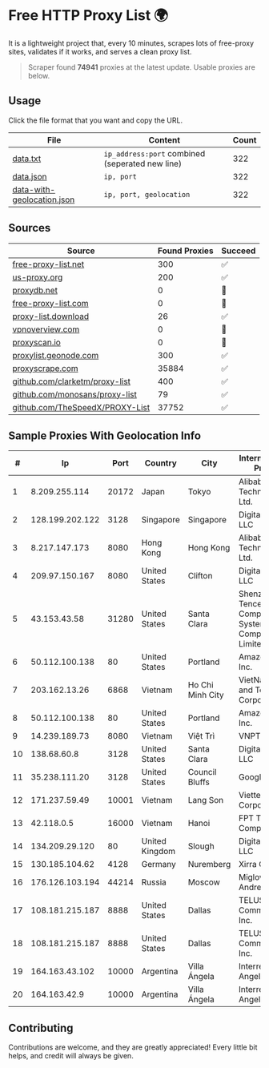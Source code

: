
# Free HTTP Proxy List 🌍

It is a lightweight project that, every 10 minutes, scrapes lots of free-proxy sites, validates if it works, and serves a clean proxy list.


> Scraper found **74941** proxies at the latest update. Usable proxies are below.

## Usage

Click the file format that you want and copy the URL.


|File|Content|Count|
|----|-------|-----|
|[data.txt](https://raw.githubusercontent.com/themiralay/Proxy-List-World/master/data.txt)|`ip_address:port` combined (seperated new line)|322|
|[data.json](https://raw.githubusercontent.com/themiralay/Proxy-List-World/master/data.json)|`ip, port`|322|
|[data-with-geolocation.json](https://raw.githubusercontent.com/themiralay/Proxy-List-World/master/data-with-geolocation.json)|`ip, port, geolocation`|322|

## Sources

|Source|Found Proxies|Succeed|
|------|-------------|-------|
|[free-proxy-list.net](https://free-proxy-list.net)|300|✅|
|[us-proxy.org](https://www.us-proxy.org)|200|✅|
|[proxydb.net](http://proxydb.net)|0|🚫|
|[free-proxy-list.com](https://free-proxy-list.com/?page=&port=&type%5B%5D=http&type%5B%5D=https&up_time=0&search=Search)|0|🚫|
|[proxy-list.download](https://www.proxy-list.download/HTTP)|26|✅|
|[vpnoverview.com](https://vpnoverview.com/privacy/anonymous-browsing/free-proxy-servers)|0|🚫|
|[proxyscan.io](https://www.proxyscan.io)|0|🚫|
|[proxylist.geonode.com](https://proxylist.geonode.com/api/proxy-list?limit=300&page=1&sort_by=lastChecked&sort_type=desc&protocols=http,https)|300|✅|
|[proxyscrape.com](https://api.proxyscrape.com/v2/?request=displayproxies&protocol=http&timeout=10000&country=all&ssl=all&anonymity=all)|35884|✅|
|[github.com/clarketm/proxy-list](https://raw.githubusercontent.com/clarketm/proxy-list/master/proxy-list-raw.txt)|400|✅|
|[github.com/monosans/proxy-list](https://raw.githubusercontent.com/monosans/proxy-list/main/proxies/http.txt)|79|✅|
|[github.com/TheSpeedX/PROXY-List](https://raw.githubusercontent.com/TheSpeedX/PROXY-List/master/http.txt)|37752|✅|


## Sample Proxies With Geolocation Info

|#|Ip|Port|Country|City|Internet Service Provider|
|-|--|----|-------|----|-------------------------|
|1|8.209.255.114|20172|Japan|Tokyo|Alibaba (US) Technology Co., Ltd.|
|2|128.199.202.122|3128|Singapore|Singapore|DigitalOcean, LLC|
|3|8.217.147.173|8080|Hong Kong|Hong Kong|Alibaba (US) Technology Co., Ltd.|
|4|209.97.150.167|8080|United States|Clifton|DigitalOcean, LLC|
|5|43.153.43.58|31280|United States|Santa Clara|Shenzhen Tencent Computer Systems Company Limited|
|6|50.112.100.138|80|United States|Portland|Amazon.com, Inc.|
|7|203.162.13.26|6868|Vietnam|Ho Chi Minh City|VietNam Post and Telecom Corporation|
|8|50.112.100.138|80|United States|Portland|Amazon.com, Inc.|
|9|14.239.189.73|8080|Vietnam|Việt Trì|VNPT|
|10|138.68.60.8|3128|United States|Santa Clara|DigitalOcean, LLC|
|11|35.238.111.20|3128|United States|Council Bluffs|Google LLC|
|12|171.237.59.49|10001|Vietnam|Lang Son|Viettel Corporation|
|13|42.118.0.5|16000|Vietnam|Hanoi|FPT Telecom Company|
|14|134.209.29.120|80|United Kingdom|Slough|DigitalOcean, LLC|
|15|130.185.104.62|4128|Germany|Nuremberg|Xirra GmbH|
|16|176.126.103.194|44214|Russia|Moscow|Miglovets Egor Andreevich|
|17|108.181.215.187|8888|United States|Dallas|TELUS Communications Inc.|
|18|108.181.215.187|8888|United States|Dallas|TELUS Communications Inc.|
|19|164.163.43.102|10000|Argentina|Villa Ángela|Interret Villa Angela SRL|
|20|164.163.42.9|10000|Argentina|Villa Ángela|Interret Villa Angela SRL|



## Contributing

Contributions are welcome, and they are greatly appreciated! Every
little bit helps, and credit will always be given.

